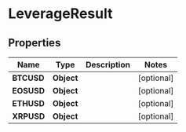 
# LeverageResult

## Properties
Name | Type | Description | Notes
------------ | ------------- | ------------- | -------------
**BTCUSD** | **Object** |  |  [optional]
**EOSUSD** | **Object** |  |  [optional]
**ETHUSD** | **Object** |  |  [optional]
**XRPUSD** | **Object** |  |  [optional]



